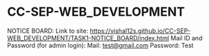 # CC-SEP-WEB_DEVELOPMENT
NOTICE BOARD:
Link to site: https://vishal12s.github.io/CC-SEP-WEB_DEVELOPMENT/TASK1-NOTICE_BOARD/index.html
Mail ID and Password (for admin login): 
Mail: test@gmail.com 
Password: Test 
